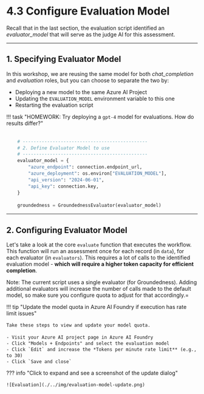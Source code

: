 # 4.3 Configure Evaluation Model

Recall that in the last section, the evaluation script identified an _evaluator_model_ that will serve as the judge AI for this assessment. 

---

## 1. Specifying Evaluator Model

In this workshop, we are reusing the same model for both _chat_completion_ and _evaluation_ roles, but you can choose to separate the two by:

- Deploying a new model to the same Azure AI Project
- Updating the `EVALUATION_MODEL` environment variable to this one
- Restarting the evaluation script

!!! task "HOMEWORK: Try deploying a `gpt-4` model for evaluations. How do results differ?"

```python title="src/api/evaluation.py"

    # ----------------------------------------------
    # 2. Define Evaluator Model to use
    # ----------------------------------------------
    evaluator_model = {
        "azure_endpoint": connection.endpoint_url,
        "azure_deployment": os.environ["EVALUATION_MODEL"],
        "api_version": "2024-06-01",
        "api_key": connection.key,
    }

    groundedness = GroundednessEvaluator(evaluator_model)
```

---

## 2. Configuring Evaluator Model

Let's take a look at the core `evaluate` function that executes the workflow. This function will run an assessment once for each record (in `data`), for each evaluator (in `evaluators`). This requires a lot of calls to the identified evaluation model - **which will require a higher token capacity for efficient completion**.

Note: The current script uses a single evaluator (for Groundedness). Adding additional evaluators will increase the number of calls made to the default model, so make sure you configure quota to adjust for that accordingly.=

!!! tip "Update the model quota in Azure AI Foundry if execution has rate limit issues"

    Take these steps to view and update your model quota.

    - Visit your Azure AI project page in Azure AI Foundry
    - Click "Models + Endpoints" and select the evaluation model
    - Click `Edit` and increase the *Tokens per minute rate limit** (e.g., to 30)
    - Click `Save and close` 

??? info "Click to expand and see a screenshot of the update dialog"

    ![Evaluation](./../img/evaluation-model-update.png)